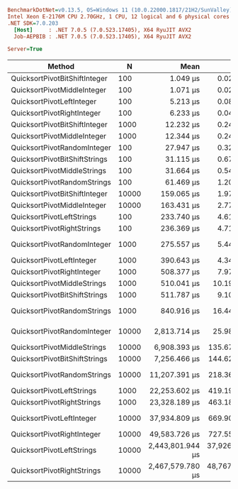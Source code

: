 ``` ini

BenchmarkDotNet=v0.13.5, OS=Windows 11 (10.0.22000.1817/21H2/SunValley)
Intel Xeon E-2176M CPU 2.70GHz, 1 CPU, 12 logical and 6 physical cores
.NET SDK=7.0.203
  [Host]     : .NET 7.0.5 (7.0.523.17405), X64 RyuJIT AVX2
  Job-AEPBIB : .NET 7.0.5 (7.0.523.17405), X64 RyuJIT AVX2

Server=True  

```
|                        Method |     N |             Mean |          Error |         StdDev |         StdErr |              Min |              Max |               Q1 |               Q3 |           Median |         Op/s | Rank |    Gen0 | Allocated |
|------------------------------ |------ |-----------------:|---------------:|---------------:|---------------:|-----------------:|-----------------:|-----------------:|-----------------:|-----------------:|-------------:|-----:|--------:|----------:|
| QuicksortPivotBitShiftInteger |   100 |         1.049 μs |      0.0208 μs |      0.0222 μs |      0.0052 μs |         1.023 μs |         1.083 μs |         1.030 μs |         1.070 μs |         1.040 μs | 952,947.0634 |    1 |       - |         - |
|   QuicksortPivotMiddleInteger |   100 |         1.071 μs |      0.0206 μs |      0.0314 μs |      0.0056 μs |         1.040 μs |         1.164 μs |         1.047 μs |         1.088 μs |         1.059 μs | 933,506.6574 |    1 |       - |         - |
|     QuicksortPivotLeftInteger |   100 |         5.213 μs |      0.0826 μs |      0.0772 μs |      0.0199 μs |         5.121 μs |         5.370 μs |         5.163 μs |         5.274 μs |         5.177 μs | 191,811.4478 |    2 |       - |         - |
|    QuicksortPivotRightInteger |   100 |         6.233 μs |      0.0495 μs |      0.0413 μs |      0.0115 μs |         6.169 μs |         6.309 μs |         6.209 μs |         6.245 μs |         6.234 μs | 160,438.4662 |    3 |       - |         - |
| QuicksortPivotBitShiftInteger |  1000 |        12.232 μs |      0.2432 μs |      0.4323 μs |      0.0684 μs |        11.749 μs |        13.650 μs |        11.903 μs |        12.496 μs |        12.115 μs |  81,755.0334 |    4 |       - |         - |
|   QuicksortPivotMiddleInteger |  1000 |        12.344 μs |      0.2403 μs |      0.3369 μs |      0.0648 μs |        11.808 μs |        13.006 μs |        11.987 μs |        12.543 μs |        12.396 μs |  81,010.7479 |    4 |       - |         - |
|   QuicksortPivotRandomInteger |   100 |        27.947 μs |      0.3273 μs |      0.3062 μs |      0.0791 μs |        27.558 μs |        28.355 μs |        27.604 μs |        28.235 μs |        27.951 μs |  35,781.9707 |    5 |  0.2441 |   21584 B |
| QuicksortPivotBitShiftStrings |   100 |        31.115 μs |      0.6769 μs |      1.9957 μs |      0.1996 μs |        27.972 μs |        36.444 μs |        29.260 μs |        32.222 μs |        31.621 μs |  32,138.7704 |    6 |       - |         - |
|   QuicksortPivotMiddleStrings |   100 |        31.664 μs |      0.5475 μs |      1.0806 μs |      0.1560 μs |        28.990 μs |        34.195 μs |        31.210 μs |        32.101 μs |        31.628 μs |  31,581.6588 |    6 |       - |         - |
|   QuicksortPivotRandomStrings |   100 |        61.469 μs |      1.2075 μs |      1.1859 μs |      0.2965 μs |        60.266 μs |        63.830 μs |        60.595 μs |        61.974 μs |        60.972 μs |  16,268.3023 |    7 |  0.2441 |   21584 B |
| QuicksortPivotBitShiftInteger | 10000 |       159.065 μs |      1.9745 μs |      1.8469 μs |      0.4769 μs |       157.078 μs |       162.707 μs |       157.696 μs |       160.166 μs |       158.339 μs |   6,286.7320 |    8 |       - |         - |
|   QuicksortPivotMiddleInteger | 10000 |       163.431 μs |      2.7795 μs |      4.5667 μs |      0.7719 μs |       158.630 μs |       175.723 μs |       160.401 μs |       165.241 μs |       161.899 μs |   6,118.8076 |    9 |       - |         - |
|     QuicksortPivotLeftStrings |   100 |       233.740 μs |      4.6146 μs |      5.6671 μs |      1.2082 μs |       216.768 μs |       241.739 μs |       232.514 μs |       237.459 μs |       234.665 μs |   4,278.2593 |   10 |       - |         - |
|    QuicksortPivotRightStrings |   100 |       236.369 μs |      4.7116 μs |      5.6088 μs |      1.2239 μs |       222.808 μs |       244.031 μs |       235.928 μs |       239.371 μs |       237.542 μs |   4,230.6780 |   10 |       - |         - |
|   QuicksortPivotRandomInteger |  1000 |       275.557 μs |      5.4453 μs |      9.8191 μs |      1.5335 μs |       262.303 μs |       299.572 μs |       267.451 μs |       281.460 μs |       274.610 μs |   3,629.0176 |   11 |  2.4414 |  213712 B |
|     QuicksortPivotLeftInteger |  1000 |       390.643 μs |      4.3475 μs |      3.8540 μs |      1.0300 μs |       384.147 μs |       396.649 μs |       388.024 μs |       392.568 μs |       390.829 μs |   2,559.8799 |   12 |       - |         - |
|    QuicksortPivotRightInteger |  1000 |       508.377 μs |      7.9772 μs |      7.0716 μs |      1.8900 μs |       501.153 μs |       522.604 μs |       502.596 μs |       514.056 μs |       505.231 μs |   1,967.0438 |   13 |       - |         - |
|   QuicksortPivotMiddleStrings |  1000 |       510.041 μs |     10.1950 μs |     21.7264 μs |      2.9296 μs |       484.993 μs |       572.255 μs |       491.011 μs |       524.857 μs |       504.878 μs |   1,960.6283 |   13 |       - |         - |
| QuicksortPivotBitShiftStrings |  1000 |       511.787 μs |      9.1070 μs |      8.9443 μs |      2.2361 μs |       495.960 μs |       529.462 μs |       506.283 μs |       516.762 μs |       512.846 μs |   1,953.9373 |   13 |       - |         - |
|   QuicksortPivotRandomStrings |  1000 |       840.916 μs |     16.4457 μs |     35.4011 μs |      4.7307 μs |       788.859 μs |       936.193 μs |       812.953 μs |       863.686 μs |       836.804 μs |   1,189.1791 |   14 |  1.9531 |  213712 B |
|   QuicksortPivotRandomInteger | 10000 |     2,813.714 μs |     25.9892 μs |     23.0388 μs |      6.1574 μs |     2,778.844 μs |     2,857.650 μs |     2,796.639 μs |     2,827.672 μs |     2,811.799 μs |     355.4022 |   15 | 23.4375 | 2124050 B |
|   QuicksortPivotMiddleStrings | 10000 |     6,908.393 μs |    135.6717 μs |    166.6171 μs |     35.5229 μs |     6,602.743 μs |     7,206.996 μs |     6,777.607 μs |     7,062.305 μs |     6,900.325 μs |     144.7515 |   16 |       - |       4 B |
| QuicksortPivotBitShiftStrings | 10000 |     7,256.466 μs |    144.6245 μs |    135.2818 μs |     34.9296 μs |     6,975.584 μs |     7,456.762 μs |     7,159.884 μs |     7,371.896 μs |     7,241.035 μs |     137.8081 |   17 |       - |       4 B |
|   QuicksortPivotRandomStrings | 10000 |    11,207.391 μs |    218.3605 μs |    358.7726 μs |     60.6436 μs |    10,756.856 μs |    11,955.450 μs |    10,932.234 μs |    11,496.177 μs |    11,122.830 μs |      89.2268 |   18 | 15.6250 | 2124056 B |
|     QuicksortPivotLeftStrings |  1000 |    22,253.602 μs |    419.1945 μs |    573.7982 μs |    112.5311 μs |    21,386.984 μs |    23,509.716 μs |    21,883.616 μs |    22,407.194 μs |    22,186.211 μs |      44.9365 |   19 |       - |      16 B |
|    QuicksortPivotRightStrings |  1000 |    23,328.189 μs |    463.1893 μs |    966.8486 μs |    132.8069 μs |    21,463.481 μs |    25,347.678 μs |    22,915.138 μs |    23,871.703 μs |    23,472.631 μs |      42.8666 |   20 |       - |      16 B |
|     QuicksortPivotLeftInteger | 10000 |    37,934.809 μs |    669.9031 μs |  1,207.9735 μs |    188.6538 μs |    36,750.706 μs |    41,707.706 μs |    37,125.062 μs |    38,383.019 μs |    37,528.938 μs |      26.3610 |   21 |       - |      32 B |
|    QuicksortPivotRightInteger | 10000 |    49,583.726 μs |    727.5577 μs |    680.5579 μs |    175.7193 μs |    48,847.009 μs |    50,976.103 μs |    48,999.516 μs |    50,047.156 μs |    49,574.709 μs |      20.1679 |   22 |       - |      32 B |
|     QuicksortPivotLeftStrings | 10000 | 2,443,801.944 μs | 37,926.9421 μs | 33,621.2463 μs |  8,985.6560 μs | 2,382,753.019 μs | 2,496,587.087 μs | 2,428,938.820 μs | 2,458,829.283 μs | 2,448,868.747 μs |       0.4092 |   23 |       - |      32 B |
|    QuicksortPivotRightStrings | 10000 | 2,467,579.780 μs | 48,767.4407 μs | 59,890.7967 μs | 12,768.7608 μs | 2,366,027.772 μs | 2,587,565.247 μs | 2,420,212.358 μs | 2,515,206.061 μs | 2,453,769.691 μs |       0.4053 |   23 |       - |      32 B |
